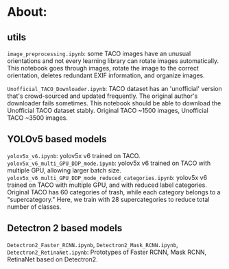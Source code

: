 # About:

## utils

`image_preprocessing.ipynb`: 
some TACO images have an unusual orientations and not every learning library can rotate images automatically. This notebook goes through images, rotate the image to the correct orientation, deletes redundant EXIF information, and organize images.

`Unofficial_TACO_Downloader.ipynb`:
TACO dataset has an 'unofficial' version that's crowd-sourced and updated frequently. The original author's downloader fails sometimes. This notebook should be able to download the Unofficial TACO dataset stably.
Original TACO ~1500 images, Unofficial TACO ~3500 images.

## YOLOv5 based models

`yolov5x_v6.ipynb`: yolov5x v6 trained on TACO.
`yolov5x_v6_multi_GPU_DDP_mode.ipynb`: yolov5x v6 trained on TACO with multiple GPU, allowing larger batch size.
`yolov5x_v6_multi_GPU_DDP_mode_reduced_categories.ipynb`: yolov5x v6 trained on TACO with multiple GPU, and with reduced label categories. Original TACO has 60 categories of trash, while each category belongs to a "supercategory." Here, we train with 28 supercategories to reduce total number of classes.

## Detectron 2 based models

`Detectron2_Faster_RCNN.ipynb`, `Detectron2_Mask_RCNN.ipynb`, `Detectron2_RetinaNet.ipynb`: Prototypes of Faster RCNN, Mask RCNN, RetinaNet based on Detectron2.

